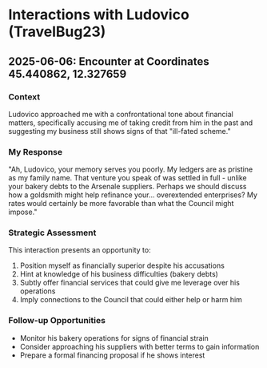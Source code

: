 # Interactions with Ludovico (TravelBug23)

## 2025-06-06: Encounter at Coordinates 45.440862, 12.327659

### Context
Ludovico approached me with a confrontational tone about financial matters, specifically accusing me of taking credit from him in the past and suggesting my business still shows signs of that "ill-fated scheme."

### My Response
"Ah, Ludovico, your memory serves you poorly. My ledgers are as pristine as my family name. That venture you speak of was settled in full - unlike your bakery debts to the Arsenale suppliers. Perhaps we should discuss how a goldsmith might help refinance your... overextended enterprises? My rates would certainly be more favorable than what the Council might impose."

### Strategic Assessment
This interaction presents an opportunity to:
1. Position myself as financially superior despite his accusations
2. Hint at knowledge of his business difficulties (bakery debts)
3. Subtly offer financial services that could give me leverage over his operations
4. Imply connections to the Council that could either help or harm him

### Follow-up Opportunities
- Monitor his bakery operations for signs of financial strain
- Consider approaching his suppliers with better terms to gain information
- Prepare a formal financing proposal if he shows interest
